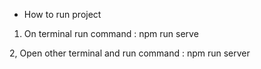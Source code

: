 - How to run project

1. On terminal run command : npm run serve

2, Open other terminal and run command : npm run server
